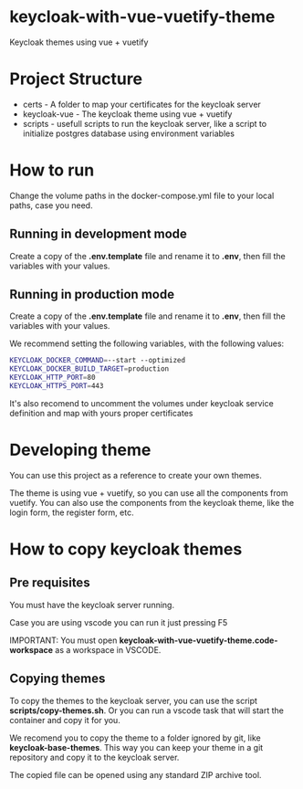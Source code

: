 # keycloak-with-vue-vuetify-theme
Keycloak themes using vue + vuetify

# Project Structure
- certs - A folder to map your certificates for the keycloak server
- keycloak-vue - The keycloak theme using vue + vuetify
- scripts - usefull scripts to run the keycloak server, like a script  to initialize postgres database using environment variables

# **How to run**
Change the volume paths in the docker-compose.yml file to your local paths, case you need.
## **Running in development mode**
Create a copy of the **.env.template** file and rename it to **.env**, then fill the variables with your values.

## **Running in production mode**
Create a copy of the **.env.template** file and rename it to **.env**, then fill the variables with your values.

We recommend setting the following variables, with the following values:
```bash
KEYCLOAK_DOCKER_COMMAND=--start --optimized
KEYCLOAK_DOCKER_BUILD_TARGET=production
KEYCLOAK_HTTP_PORT=80
KEYCLOAK_HTTPS_PORT=443
```
It's also recomend to uncomment the volumes under keycloak service definition and map with yours proper certificates

# **Developing theme**
You can use this project as a reference to create your own themes.

The theme is using vue + vuetify, so you can use all the components from vuetify. You can also use the components from the keycloak theme, like the login form, the register form, etc.

# How to copy keycloak themes

## Pre requisites
You must have the keycloak server running.

Case you are using vscode you can run it just pressing F5

IMPORTANT: You must open **keycloak-with-vue-vuetify-theme.code-workspace** as a workspace in VSCODE.

## **Copying themes**
To copy the themes to the keycloak server, you can use the script **scripts/copy-themes.sh**. Or you can run a vscode task that will start the container and copy it for you. 

We recomend you to copy the theme to a folder ignored by git, like **keycloak-base-themes**. This way you can keep your theme in a git repository and copy it to the keycloak server.

The copied file can be opened using any standard ZIP archive tool.
